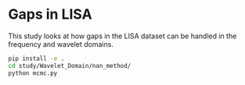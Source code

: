 # Gaps in LISA

This study looks at how gaps in the LISA dataset can be handled in the frequency and wavelet domains.

```bash
pip install -e .
cd study/Wavelet_Domain/nan_method/
python mcmc.py
```